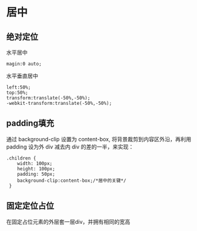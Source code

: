 # 居中

## 绝对定位

水平居中
```
magin:0 auto;
```
水平垂直居中
``` 
left:50%;
top:50%;
transform:translate(-50%,-50%);
-webkit-transform:translate(-50%,-50%);
```
## padding填充
通过 background-clip 设置为 content-box, 将背景裁剪到内容区外沿，再利用 padding 设为外 div 减去内 div 的差的一半，来实现：
```
.children {
    width: 100px;
    height: 100px;
    padding: 50px;
    background-clip:content-box;/*居中的关键*/
 }
```

## 固定定位占位
在固定占位元素的外层套一层div，并拥有相同的宽高